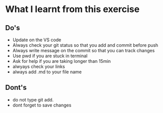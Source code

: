 # What I learnt from this exercise
## Do's
- Update on the VS code
- Always check your git status so that you add and commit before push
- Always write message on the commit so that you can track changes
- Use pwd if you are stuck in terminal
- Ask for help if you are taking longer than 15min
- alwyays check your links
- always add .md to your file name

## Dont's
- do not type git add.
- dont forget to save changes
